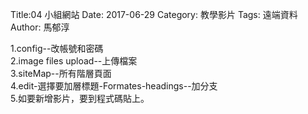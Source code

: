 Title:04 小組網站
Date: 2017-06-29
Category: 教學影片
Tags: 遠端資料
Author: 馬郁淳

 
1.config--改帳號和密碼
<br/>
2.image files upload--上傳檔案
<br/>
3.siteMap--所有階層頁面
<br/>
4.edit-選擇要加層標題-Formates-headings--加分支
<br/>
5.如要新增影片，要到程式碼貼上。